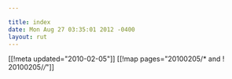 ```yaml
---

title: index
date: Mon Aug 27 03:35:01 2012 -0400
layout: rut
---
```


[[!meta updated="2010-02-05"]]
[[!map pages="20100205/* and ! 20100205/*/*"]]

